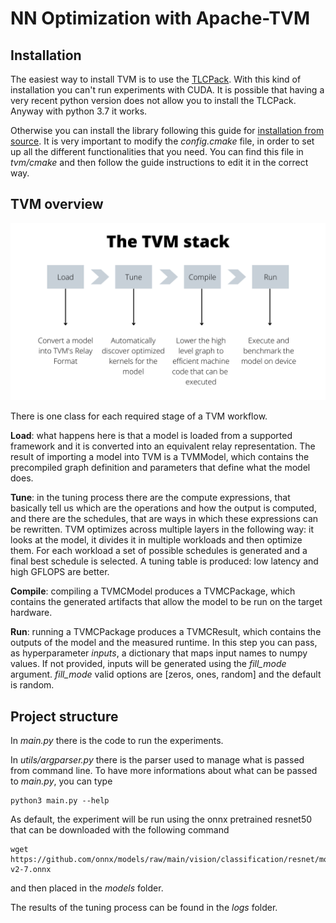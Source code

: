 # NN Optimization with Apache-TVM

## Installation 

The easiest way to install TVM is to use the 
[TLCPack](https://tlcpack.ai/). 
With this kind of installation you can't run experiments with CUDA.
It is possible that having a very recent python version does not allow you to install the TLCPack. 
Anyway with python 3.7 it works.

Otherwise you can install the library following this guide for 
[installation from source](https://tvm.apache.org/docs/install/from_source.html#install-from-source).
It is very important to modify the _config.cmake_ file, in order to set up 
all the different functionalities that you need. You can find this file in 
_tvm/cmake_ and then follow the guide instructions to edit it in the correct way.

## TVM overview

![The TVM stack](fig/The%20TVM%20stack.png)

There is one class for each required stage of a TVM workflow.

**Load**: what happens here is that a model is loaded from a supported framework and it is converted into an equivalent 
relay representation. The result of importing a model into TVM is a TVMModel, which contains the precompiled graph 
definition and parameters that define what the model does.

**Tune**: in the tuning process there are the compute expressions, that basically tell us which are the operations and 
how the output is computed, and there are the schedules, that are ways in which these expressions can be rewritten.
TVM optimizes across multiple layers in the following way: it looks at the model, it divides it in multiple workloads
and then optimize them. For each workload a set of possible schedules is generated and a final best schedule is selected.
A tuning table is produced: low latency and high GFLOPS are better.

**Compile**: compiling a TVMCModel produces a TVMCPackage, which contains the generated artifacts that allow the model 
to be run on the target hardware. 

**Run**: running a TVMCPackage produces a TVMCResult, which contains the outputs of the model and the measured runtime.
In this step you can pass, as hyperparameter _inputs_, a dictionary that maps input names to numpy values. 
If not provided, inputs will be generated using the _fill_mode_ argument. _fill_mode_ valid options are 
[zeros, ones, random] and the default is random.

## Project structure

In _main.py_ there is the code to run the experiments. 

In _utils/argparser.py_ there is the parser used to manage what is passed from
command line. 
To have more informations about what can be passed to _main.py_, you can type
```console
python3 main.py --help
```
As default, the experiment will be run using the onnx pretrained resnet50 that can be downloaded with the following
command 
```console
wget https://github.com/onnx/models/raw/main/vision/classification/resnet/model/resnet50-v2-7.onnx
```
and then placed in the _models_ folder. 

The results of the tuning process can be found in the _logs_ folder.





